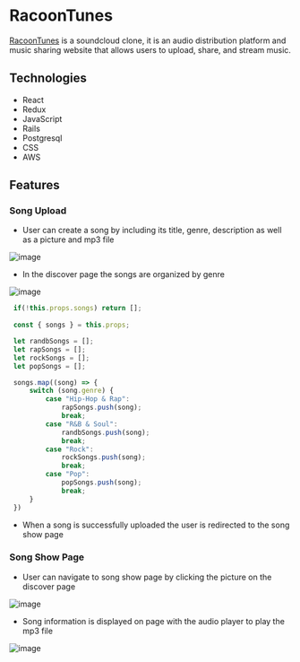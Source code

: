 # RacoonTunes
[RacoonTunes](https://racoontunes.herokuapp.com/#/) is a soundcloud clone, it is an audio distribution platform and music sharing website that allows users to upload, share, and stream music.

## Technologies
- React
- Redux
- JavaScript
- Rails
- Postgresql
- CSS
- AWS

## Features

### Song Upload

- User can create a song by including its title, genre, description as well as a picture and mp3 file

![image](https://user-images.githubusercontent.com/53492872/141492807-5cb7fe76-31c6-4198-9cef-4dce6785ad69.png)

- In the discover page the songs are organized by genre

![image](https://user-images.githubusercontent.com/53492872/141493129-66d8089f-5d04-4f52-aad2-2f308f095887.png)

```JavaScript
 if(!this.props.songs) return [];
        
 const { songs } = this.props;

 let randbSongs = [];
 let rapSongs = [];
 let rockSongs = [];
 let popSongs = [];

 songs.map((song) => {
     switch (song.genre) {
         case "Hip-Hop & Rap":
             rapSongs.push(song);
             break;
         case "R&B & Soul":
             randbSongs.push(song);
             break;
         case "Rock":
             rockSongs.push(song);
             break;
         case "Pop":
             popSongs.push(song);
             break;
     }
 })
```

- When a song is successfully uploaded the user is redirected to the song show page

### Song Show Page

- User can navigate to song show page by clicking the picture on the discover page

![image](https://user-images.githubusercontent.com/53492872/141490365-9d1b43d5-92d3-4c93-acdc-fd1c1e46d6c0.png)

- Song information is displayed on page with the audio player to play the mp3 file

![image](https://user-images.githubusercontent.com/53492872/141490707-8fb3783f-eaeb-410d-a862-c9221e12bd7f.png)
 
